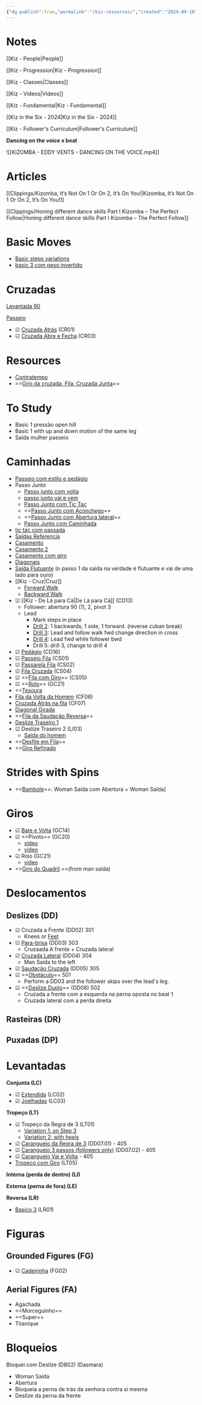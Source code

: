 ```yaml
---
{"dg-publish":true,"permalink":"/kiz-resources/","created":"2024-09-16T18:52:41.084-04:00","updated":"2024-11-25T13:20:44.674-05:00"}
---
```



# Notes

[[Kiz - People\|People]]

[[Kiz - Progression\|Kiz - Progression]]

[[Kiz - Classes\|Classes]]

[[Kiz - Videos\|Videos]]

[[Kiz - Fundamental\|Kiz - Fundamental]]

[[Kiz in the Six - 2024\|Kiz in the Six - 2024]]

[[Kiz - Follower's Curriculum\|Follower's Curriculum]]

**Dancing on the voice x beat**

![[KIZOMBA - EDDY VENTS - DANCING ON THE VOICE.mp4]]

# Articles

[[Clippings/Kizomba, It’s Not On 1 Or On 2, It’s On You!\|Kizomba, It’s Not On 1 Or On 2, It’s On You!]]

[[Clippings/Honing different dance skills Part I Kizomba – The Perfect Follow\|Honing different dance skills Part I Kizomba – The Perfect Follow]]

# Basic Moves

- [Basic steps variations](https://www.youtube.com/watch?v=yLmnLlqy6S8)
- [basic 3 com peso invertido](https://youtu.be/Qxw3Nc1VSXk?si=F4dLa8cb232Bjki_)

# Cruzadas

[Levantada 90](https://youtu.be/PMx9iNE6pgI?si=siZaIGZ6xnEQYgf8&t=389)

[Passeio](https://youtu.be/PMx9iNE6pgI?si=tN7wmiEcdB6DLcUf&t=714)

- ☑ [Cruzada Atrás](https://youtu.be/OYtkgTlX3LA?si=ymM00OalLDV3zyXW) (CR01)
- ☑ [Cruzada Abre e Fecha](https://youtu.be/2lN9WdCBDhM?si=WdigK08fj9Yr4UR_&t=119) (CR03)

# Resources

- [Contratempo](https://youtu.be/1AXOLfTd4HE?si=V0g7dBPfTmBNPa6A)
- ==[Giro da cruzada, Fila, Cruzada Junta](https://youtu.be/qyyPo1X921s?si=zJ8QeqcKCddZh8qg&t=9)==

# To Study

- Basic 1 pressão open hill 
- Basic 1 with up and down motion of the same leg 
- Saída mulher passeio 

# Caminhadas

- [Passeio com estilo e pedágio](https://youtu.be/KKXyOPnuM_U?si=6V2g6bf6jgn1QMVt)
- Passo Junto
	- [Passo junto com volta](https://youtu.be/2lN9WdCBDhM?si=5cIlJ3IlJKNwHav7&t=81)
	- [passo junto vai e vem](https://youtu.be/QEusAbNaQ-0?si=phpxZJZ56Yf7Ra1_)
	- [Passo Junto com Tic Tac](https://youtu.be/r-e6VsdLlpM?si=iTMbsjW-y0xdNczj)
	- ==[Passo Junto com Aconchego](https://youtu.be/_c8h1PGvQ60?si=6ZCIpuZLVpGyhos6)==
	- ==[Passo Junto com Abertura lateral](https://youtu.be/2o20Rpt5mo8?si=X7LrR_RmPvOQAeGH)==
	- [Passo Junto com Caminhada](https://youtu.be/4t5-b-grUt0?si=-3AyzHhu6-17mLHy)
- [tic tac com passada](https://youtu.be/K0ipnPYU5Oc?si=uoajoi1H70OZfS9S)
- [Saídas Referencia](https://youtu.be/GxeaaQzvdT8?si=hYJ-Fk4iawheMSRZ&t=966)
- [Casamento](https://youtu.be/GxeaaQzvdT8?si=1n4lIMzpOniNQ5DA&t=562)
- [Casamento 2](https://youtu.be/GxeaaQzvdT8?si=8VAIxmM-mWzK9WXI&t=640)
- [Casamento com giro](https://youtu.be/GxeaaQzvdT8?si=CEjIQqlz4jBRgySx&t=781)
- [Diagonais](https://youtu.be/XBJxKKIzOFc?si=lbAoHJsz6hGhOs-h)
- [Saída Flutuante](<https://youtu.be/fIPdbsICV-c?si=I75rbUDd4smlpImk>) (o passo 1 da saída na verdade é flutuante e vai de uma lado para ouro)
- [[Kiz - Cruz\|Cruz]]
	- [Forward Walk](https://youtu.be/qzsj4ShqJXM?si=Sh9lTHmfaHHitev2&t=672)
	- [Backward Walk](https://youtu.be/qzsj4ShqJXM?si=iNomQspFgmZKTHi2&t=687)
- ☑ [[Kiz - De Lá para Cá\|De Lá para Cá]] (CD13)
	- Follower: abertura 90 (1), 2, pivot 3
	- Lead
		- Mark steps in place
		- [Drill 2](https://youtu.be/qzsj4ShqJXM?si=GLxkkkMABWlcbg-b&t=208): 1 backwards, 1 side, 1 forward. (reverse cuban break)
		- [Drill 3](https://youtu.be/qzsj4ShqJXM?si=EpImO44TkNJ4ad8o&t=347): Lead and follow walk fwd change direction in cross
		- [Drill 4](https://youtu.be/qzsj4ShqJXM?si=JbN_jInK8FF13gi3&t=456): Lead fwd while follower bwd
		- Drill 5: drill 3, change to drill 4
- ☑ [Pedágio](https://youtu.be/aprZyUIE72o?si=WG1148bXqXeTycBj) (CD16)
- ☑ [Passeio Fila](https://youtu.be/EL2LZ5hcWRc?si=9W7qgro4RZKfxkMz) (CS01)
- ☑ [Passarela Fila](https://youtu.be/7TVNeoGtltU?si=dgUn0uIzqrpoEuM1&t=7) (CS02)
- ☑ [Fila Cruzada](https://youtu.be/V88h5Dibl3s?si=4WYFqS7MoH1TlBgg) (CS04)
- ☑ ==[Fila com Giro](https://youtu.be/V0BJM4QR_OM?si=lUROSxMiSJUBlyMG)== (CS05)
- ☑ ==[Rolo](https://youtu.be/Pl_cgRpcfeE?si=4JIU3zXIW2PWlla2)== (GC21)
- ==[Tesoura](https://youtu.be/PMlEG0Ph9_A?si=pZubu33VAnLa_f7F)
- [Fila da Volta da Homem](https://youtu.be/hlL1kVzQYcs?si=bEFkmqDBJuy7wr0B&t=11) (CF06)
- [Cruzada Atrás na fila](https://youtu.be/TFwvBwwXDLM?si=9p7moEBtEH-PN4Wt) (CF07)
- [Diagonal Girada](https://youtu.be/_ywWUsvzAiA?si=YirqUV8-MpuLbC1T&t=10)
- ==[Fila da Saudação Reversa](https://youtu.be/ZTLQSm2-tB0?si=rQdSCx8eSFtGj7In)==
- [Deslize Traseiro 1](https://youtu.be/ZexYrlsttsQ?si=aS7in2ETmS2hGzEC)
- ☑ Deslize Traseiro 2 (LI03)
	- [Saída do homem](https://youtu.be/lTSwYZBqSow?si=k8cqQODDR6b2-Urh&t=89)
- ==[Desfile em Fila](https://youtu.be/pYbazYtN2sQ?si=aUUKlt06QW8zwE6i)==
- ==[Giro Refinado](https://youtu.be/7qn-bYYcKFs?si=oIw8DrDAQhIo2NoC)

# Strides with Spins

- ==[Bambole](https://youtu.be/eNN3tjgi5yU?si=PW7utef7TZ_qO-qj)==: Woman Saída com Abertura + Woman Saída]
# Giros

- ☑ [Bate e Volta](https://youtu.be/Pl_cgRpcfeE?si=FyGcMcSu37mQsjtq) (GC14)
- ☑ ==Pivots== (GC20)
	- [video](https://youtu.be/wT1i3pMbgSM?si=0UdP1XDozyoSK5Is)
	- [video](https://youtu.be/hD5dBWb4q-k?si=m_BjX0HT_A98slja)
- ☑ Rolo (GC21)
	- [video](https://youtu.be/2lN9WdCBDhM?si=ssMLqeqqQMfSISn9)
- ==[Giro do Quadril](https://youtu.be/mgmirxlADvk?si=QDuXKneHLF2abGJg&t=23) ==(from man saída)

# Deslocamentos

## Deslizes (DD)

- ☑ Cruzada a Frente (DD02) 301
	- Knees or [Feet](https://youtu.be/tvwLmZELo-k?si=ZKzoQk3SsKZj88Gq&t=188)
- ☑ [Para-brisa](https://youtu.be/tvwLmZELo-k?si=Vll2cSKhHvJcL15r&t=576) (DD03) 303
	- Cruzaada A frente + Cruzada lateral
- ☑ [Cruzada Lateral](https://youtu.be/icttHOiKwys?si=Ndb6qWmYttEcVxkk&t=179) (DD04) 304
	- Man Saída to the left
- ☑ [Saudação Cruzada](https://youtu.be/qyEfa7v5RYo?si=bqTjzjq1D3LZ_XcF) (DD05) 305
- ☑ ==[Obstáculo](https://youtu.be/2lN9WdCBDhM?si=N64FeZ18Mr2JqI66&t=56)== 501
	- Perform a DD03 and the follower skips over the lead's leg.
- ☑ ==[Deslize Duplo](https://youtu.be/icttHOiKwys?si=w2zaswtNJD4hV7Xl&t=320)== (DD08) 502
	- Cruzada a frente com a esquerda na perna oposta no beat 1
	- Cruzada lateral com a perda direita

## Rasteiras (DR)

## Puxadas (DP)

# Levantadas

**Conjunta (LC)**

- ☑ [Extendida](https://youtu.be/CapnLZvqKTI?si=J_NfIJeNWO_auR8Z&t=636) (LC02)
- ☑ [Joelhadas](https://youtu.be/CapnLZvqKTI?si=SYKzFli8xF60cjpy&t=630) (LC03)

**Tropeço (LT)**
- ☑ Tropeço da Regra de 3 (LT01)
	- [Variation 1: on Step 3](https://youtu.be/gcVuqG7Z0uQ?si=r_RlCmrJrPW-mWv1&t=59)
	- [Variation 2: with heels](https://youtu.be/gcVuqG7Z0uQ?si=T2HEIzqZ_E652zBo&t=147)
- ☑ [Caranguejo da Regra de 3](https://youtu.be/lTSwYZBqSow?si=zA2EvmEJ_8ptHMVz&t=54) (DD07.01) - 405
- ☑ [Caranguejo 3 passos (followers only)](https://youtu.be/xULxFEtKis8?si=wY81KJZTsXTXySQG&t=60) (DD07.02) - 405
- ☑ [Caranguejo Vai e Volta](https://youtu.be/1CSYFfFPHVs?si=PQMya-_1K4T0h514) - 405
- [Tropeço com Giro](https://youtu.be/xUpCX6tw1KQ?si=Dhdb_gF7jVDz-WYy&t=32) (LT05)

**Interna (perda de dentro) (LI)**



**Externa (perna de fora) (LE)**

**Reversa (LR)**
- [Basico 3](https://youtu.be/Z1oJC4Q6vvY?si=GLhbGhQbj0aISkcj) (LR01)

# Figuras

## Grounded Figures (FG)

- ☑ [Cadeirinha](https://youtu.be/Ql9c9NFI4_8?si=QhDFvUF4UPcMSpcS) (FG02)

## Aerial Figures (FA)

- Agachada
- ==Morceguinho==
- ==Super==
- Titanique


# Bloqueios

Bloquei com Deslize (DB02) (Dasmara)
- Woman Saída
- Abertura
- Bloqueia a perna de trás da senhora contra si mesma
- Deslize da perna da frente